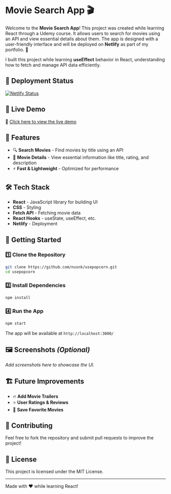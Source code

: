 # Movie Search App 🎬

Welcome to the **Movie Search App**! This project was created while learning React through a Udemy course. It allows users to search for movies using an API and view essential details about them. The app is designed with a user-friendly interface and will be deployed on **Netlify** as part of my portfolio. 🚀

I built this project while learning **useEffect** behavior in React, understanding how to fetch and manage API data efficiently.

## 🧨 Deployment Status

[![Netlify Status](https://api.netlify.com/api/v1/badges/d2c0e1ff-6642-4b03-8928-5df3a91d909a/deploy-status)](https://app.netlify.com/sites/react-use-popcorn/deploys)


## 🚀 Live Demo

🔗 [Click here to view the live demo](https://react-use-popcorn.netlify.app/)


## 📌 Features

- 🔍 **Search Movies** - Find movies by title using an API
- 📄 **Movie Details** - View essential information like title, rating, and description
- ⚡ **Fast & Lightweight** - Optimized for performance

## 🛠️ Tech Stack

- **React** - JavaScript library for building UI
- **CSS** - Styling
- **Fetch API** - Fetching movie data
- **React Hooks** - useState, useEffect, etc.
- **Netlify** - Deployment

## 🚀 Getting Started

### 1️⃣ Clone the Repository
```bash
git clone https://github.com/nusnk/usepopcorn.git
cd usepopcorn
```

### 2️⃣ Install Dependencies
```bash
npm install
```


### 4️⃣ Run the App
```bash
npm start
```
The app will be available at `http://localhost:3000/`

## 🖼️ Screenshots *(Optional)*
_Add screenshots here to showcase the UI._

## 🏗️ Future Improvements
- 🔥 **Add Movie Trailers**
- ⭐ **User Ratings & Reviews**
- 📌 **Save Favorite Movies**

## 🙌 Contributing
Feel free to fork the repository and submit pull requests to improve the project!

## 📜 License
This project is licensed under the MIT License. 

---

Made with ❤️ while learning React!

